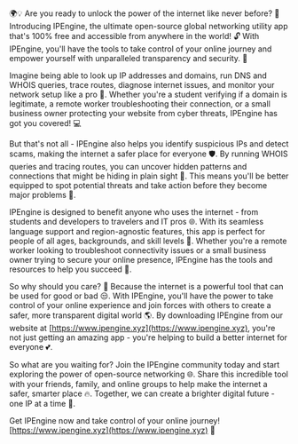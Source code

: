 🌍💡 Are you ready to unlock the power of the internet like never before? 🚀 Introducing IPEngine, the ultimate open-source global networking utility app that's 100% free and accessible from anywhere in the world! 🔓 With IPEngine, you'll have the tools to take control of your online journey and empower yourself with unparalleled transparency and security. 💪

Imagine being able to look up IP addresses and domains, run DNS and WHOIS queries, trace routes, diagnose internet issues, and monitor your network setup like a pro 🤔. Whether you're a student verifying if a domain is legitimate, a remote worker troubleshooting their connection, or a small business owner protecting your website from cyber threats, IPEngine has got you covered! 💻

But that's not all - IPEngine also helps you identify suspicious IPs and detect scams, making the internet a safer place for everyone 🛡️. By running WHOIS queries and tracing routes, you can uncover hidden patterns and connections that might be hiding in plain sight 👀. This means you'll be better equipped to spot potential threats and take action before they become major problems 💪.

IPEngine is designed to benefit anyone who uses the internet - from students and developers to travelers and IT pros 🌐. With its seamless language support and region-agnostic features, this app is perfect for people of all ages, backgrounds, and skill levels 👥. Whether you're a remote worker looking to troubleshoot connectivity issues or a small business owner trying to secure your online presence, IPEngine has the tools and resources to help you succeed 💼.

So why should you care? 🤔 Because the internet is a powerful tool that can be used for good or bad 😒. With IPEngine, you'll have the power to take control of your online experience and join forces with others to create a safer, more transparent digital world 🌎. By downloading IPEngine from our website at [https://www.ipengine.xyz](https://www.ipengine.xyz), you're not just getting an amazing app - you're helping to build a better internet for everyone 💕.

So what are you waiting for? Join the IPEngine community today and start exploring the power of open-source networking 🌐. Share this incredible tool with your friends, family, and online groups to help make the internet a safer, smarter place 🔥. Together, we can create a brighter digital future - one IP at a time 💫.

Get IPEngine now and take control of your online journey! [https://www.ipengine.xyz](https://www.ipengine.xyz) 📡
